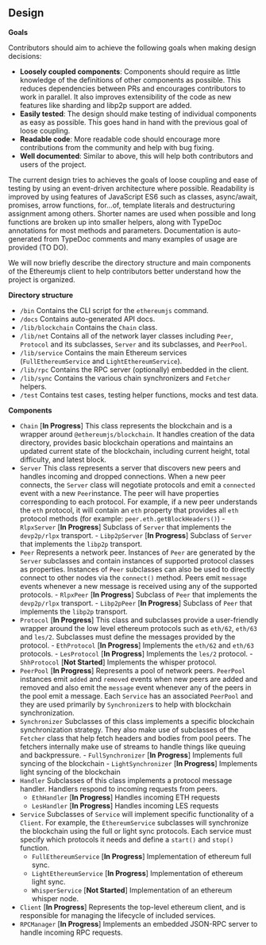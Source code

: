 ## Design

**Goals**

Contributors should aim to achieve the following goals when making design decisions:

- **Loosely coupled components**: Components should require as little knowledge of the definitions of
  other components as possible. This reduces dependencies between PRs and encourages contributors
  to work in parallel. It also improves extensibility of the code as new features like sharding
  and libp2p support are added.
- **Easily tested**: The design should make testing of individual components as easy as possible.
  This goes hand in hand with the previous goal of loose coupling.
- **Readable code**: More readable code should encourage more contributions from the community and help
  with bug fixing.
- **Well documented**: Similar to above, this will help both contributors and users of the project.

The current design tries to achieves the goals of loose coupling and ease of testing by using an
event-driven architecture where possible. Readability is improved by using features of JavaScript
ES6 such as classes, async/await, promises, arrow functions, for...of, template literals and
destructuring assignment among others. Shorter names are used when possible and long functions are
broken up into smaller helpers, along with TypeDoc annotations for most methods and parameters.
Documentation is auto-generated from TypeDoc comments and many examples of usage are provided (TO DO).

We will now briefly describe the directory structure and main components of the Ethereumjs client
to help contributors better understand how the project is organized.

**Directory structure**

- `/bin` Contains the CLI script for the `ethereumjs` command.
- `/docs` Contains auto-generated API docs.
- `/lib/blockchain` Contains the `Chain` class.
- `/lib/net` Contains all of the network layer classes including `Peer`, `Protocol` and its subclasses, `Server` and its subclasses, and `PeerPool`.
- `/lib/service` Contains the main Ethereum services (`FullEthereumService` and `LightEthereumService`).
- `/lib/rpc` Contains the RPC server (optionally) embedded in the client.
- `/lib/sync` Contains the various chain synchronizers and `Fetcher` helpers.
- `/test` Contains test cases, testing helper functions, mocks and test data.

**Components**

- `Chain` [**In Progress**] This class represents the blockchain and is a wrapper around
  `@ethereumjs/blockchain`. It handles creation of the data directory, provides basic blockchain operations
  and maintains an updated current state of the blockchain, including current height, total difficulty, and
  latest block.
- `Server` This class represents a server that discovers new peers and handles incoming and dropped
  connections. When a new peer connects, the `Server` class will negotiate protocols and emit a `connected`
  event with a new `Peer`instance. The peer will have properties corresponding to each protocol. For example,
  if a new peer understands the `eth` protocol, it will contain an `eth` property that provides all `eth`
  protocol methods (for example: `peer.eth.getBlockHeaders()`) - `RlpxServer` [**In Progress**] Subclass of `Server` that implements the `devp2p/rlpx` transport. - `Libp2pServer` [**In Progress**] Subclass of `Server` that implements the `libp2p` transport.
- `Peer` Represents a network peer. Instances of `Peer` are generated by the `Server`
  subclasses and contain instances of supported protocol classes as properties. Instances of `Peer` subclasses can also be used to directly connect to other nodes via the `connect()` method. Peers emit `message` events
  whenever a new message is received using any of the supported protocols. - `RlpxPeer` [**In Progress**] Subclass of `Peer` that implements the `devp2p/rlpx` transport. - `Libp2pPeer` [**In Progress**] Subclass of `Peer` that implements the `libp2p` transport.
- `Protocol` [**In Progress**] This class and subclasses provide a user-friendly wrapper around the
  low level ethereum protocols such as `eth/62`, `eth/63` and `les/2`. Subclasses must define the messages provided by the protocol. - `EthProtocol` [**In Progress**] Implements the `eth/62` and `eth/63` protocols. - `LesProtocol` [**In Progress**] Implements the `les/2` protocol. - `ShhProtocol` [**Not Started**] Implements the whisper protocol.
- `PeerPool` [**In Progress**] Represents a pool of network peers. `PeerPool` instances emit `added`
  and `removed` events when new peers are added and removed and also emit the `message` event whenever
  any of the peers in the pool emit a message. Each `Service` has an associated `PeerPool` and they are used primarily by `Synchronizer`s to help with blockchain synchronization.
- `Synchronizer` Subclasses of this class implements a specific blockchain synchronization strategy. They
  also make use of subclasses of the `Fetcher` class that help fetch headers and bodies from pool peers. The fetchers internally make use of streams to handle things like queuing and backpressure. - `FullSynchronizer` [**In Progress**] Implements full syncing of the blockchain - `LightSynchronizer` [**In Progress**] Implements light syncing of the blockchain
- `Handler` Subclasses of this class implements a protocol message handler. Handlers respond to incoming requests from peers.
  - `EthHandler` [**In Progress**] Handles incoming ETH requests
  - `LesHandler` [**In Progress**] Handles incoming LES requests
- `Service` Subclasses of `Service` will implement specific functionality of a `Client`. For example, the `EthereumService` subclasses will synchronize the blockchain using the full or light sync protocols. Each service must specify which protocols it needs and define a `start()` and `stop()` function.
  - `FullEthereumService` [**In Progress**] Implementation of ethereum full sync.
  - `LightEthereumService` [**In Progress**] Implementation of ethereum light sync.
  - `WhisperService` [**Not Started**] Implementation of an ethereum whisper node.
- `Client` [**In Progress**] Represents the top-level ethereum client, and is responsible for managing the lifecycle of included services.
- `RPCManager` [**In Progress**] Implements an embedded JSON-RPC server to handle incoming RPC requests.